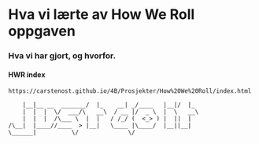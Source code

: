 # Hva vi lærte av How We Roll oppgaven
### Hva vi har gjort, og hvorfor.
#### HWR index
```
https://carstenost.github.io/4B/Prosjekter/How%20We%20Roll/index.html
``` 
<!-- Hvis du kan lese dette så har du åpnet dokumentet på "feil" måte (med mindre du vil se alle de fine kommentarene våre :)) -->





<!-- ASCII kunst tatt fra: https://patorjk.com/software/taag/#p=display&f=Graffiti&t=just%20do%20it -->
```  __                __        .___       .__  __   
    |__|__ __  _______/  |_    __| _/____   |__|/  |_ 
    |  |  |  \/  ___/\   __\  / __ |/  _ \  |  \   __\
    |  |  |  /\___ \  |  |   / /_/ (  <_> ) |  ||  |  
/\__|  |____//____  > |__|   \____ |\____/  |__||__|  
\______|          \/              \/                  
```
